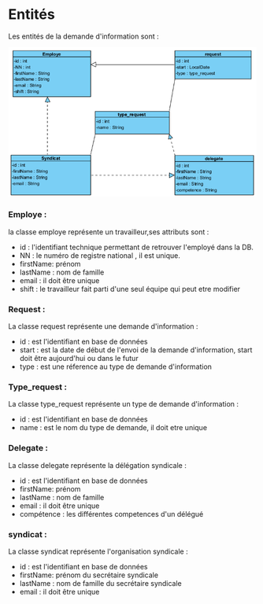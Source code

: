 # Entités #

Les entités de la demande d'information sont :

![diagramme](./images/diagramme.png)

### Employe : ###
la classe employe représente un travailleur,ses attributs sont :
- id :  l'identifiant technique permettant de retrouver l'employé dans la DB.
- NN : le numéro de registre national , il est unique.
- firstName: prénom
- lastName : nom de famille
- email : il doit être unique
- shift : le travailleur fait parti d'une seul équipe qui peut etre modifier

### Request : ###
La classe request représente une demande d'information :
-  id : est l'identifiant en base de données
- start : est la date de début de l'envoi de la demande d'information, start doit être aujourd'hui ou dans le futur
- type : est une réference au type de demande d'information

### Type_request : ###
La classe type_request représente un type de demande d'information : 
-  id : est l'identifiant en base de données
- name : est le nom du type de demande, il doit etre unique

### Delegate : ###
La classe delegate représente la délégation syndicale : 
-  id : est l'identifiant en base de données
- firstName: prénom
- lastName : nom de famille
- email : il doit être unique
- compétence : les différentes competences d'un délégué

### syndicat : ###
La classe syndicat représente l'organisation syndicale :
- id : est l'identifiant en base de données
- firstName: prénom du secrétaire syndicale
- lastName : nom de famille du secrétaire syndicale
- email : il doit être unique
